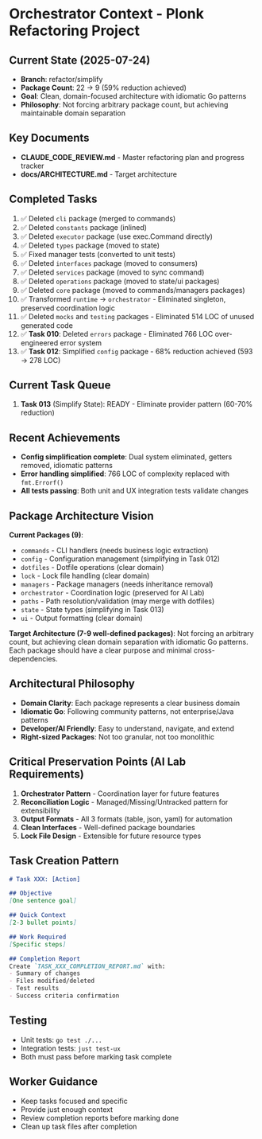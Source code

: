 # Orchestrator Context - Plonk Refactoring Project

## Current State (2025-07-24)
- **Branch**: refactor/simplify
- **Package Count**: 22 → 9 (59% reduction achieved)
- **Goal**: Clean, domain-focused architecture with idiomatic Go patterns
- **Philosophy**: Not forcing arbitrary package count, but achieving maintainable domain separation

## Key Documents
- **CLAUDE_CODE_REVIEW.md** - Master refactoring plan and progress tracker
- **docs/ARCHITECTURE.md** - Target architecture

## Completed Tasks
1. ✅ Deleted `cli` package (merged to commands)
2. ✅ Deleted `constants` package (inlined)
3. ✅ Deleted `executor` package (use exec.Command directly)
4. ✅ Deleted `types` package (moved to state)
5. ✅ Fixed manager tests (converted to unit tests)
6. ✅ Deleted `interfaces` package (moved to consumers)
7. ✅ Deleted `services` package (moved to sync command)
8. ✅ Deleted `operations` package (moved to state/ui packages)
9. ✅ Deleted `core` package (moved to commands/managers packages)
10. ✅ Transformed `runtime` → `orchestrator` - Eliminated singleton, preserved coordination logic
11. ✅ Deleted `mocks` and `testing` packages - Eliminated 514 LOC of unused generated code
12. ✅ **Task 010**: Deleted `errors` package - Eliminated 766 LOC over-engineered error system
13. ✅ **Task 012**: Simplified `config` package - 68% reduction achieved (593 → 278 LOC)

## Current Task Queue
1. **Task 013** (Simplify State): READY - Eliminate provider pattern (60-70% reduction)

## Recent Achievements
- **Config simplification complete**: Dual system eliminated, getters removed, idiomatic patterns
- **Error handling simplified**: 766 LOC of complexity replaced with `fmt.Errorf()`
- **All tests passing**: Both unit and UX integration tests validate changes

## Package Architecture Vision
**Current Packages (9)**:
- `commands` - CLI handlers (needs business logic extraction)
- `config` - Configuration management (simplifying in Task 012)
- `dotfiles` - Dotfile operations (clear domain)
- `lock` - Lock file handling (clear domain)
- `managers` - Package managers (needs inheritance removal)
- `orchestrator` - Coordination logic (preserved for AI Lab)
- `paths` - Path resolution/validation (may merge with dotfiles)
- `state` - State types (simplifying in Task 013)
- `ui` - Output formatting (clear domain)

**Target Architecture (7-9 well-defined packages)**:
Not forcing an arbitrary count, but achieving clean domain separation with idiomatic Go patterns. Each package should have a clear purpose and minimal cross-dependencies.

## Architectural Philosophy
- **Domain Clarity**: Each package represents a clear business domain
- **Idiomatic Go**: Following community patterns, not enterprise/Java patterns
- **Developer/AI Friendly**: Easy to understand, navigate, and extend
- **Right-sized Packages**: Not too granular, not too monolithic

## Critical Preservation Points (AI Lab Requirements)
1. **Orchestrator Pattern** - Coordination layer for future features
2. **Reconciliation Logic** - Managed/Missing/Untracked pattern for extensibility
3. **Output Formats** - All 3 formats (table, json, yaml) for automation
4. **Clean Interfaces** - Well-defined package boundaries
5. **Lock File Design** - Extensible for future resource types

## Task Creation Pattern
```markdown
# Task XXX: [Action]

## Objective
[One sentence goal]

## Quick Context
[2-3 bullet points]

## Work Required
[Specific steps]

## Completion Report
Create `TASK_XXX_COMPLETION_REPORT.md` with:
- Summary of changes
- Files modified/deleted
- Test results
- Success criteria confirmation
```

## Testing
- Unit tests: `go test ./...`
- Integration tests: `just test-ux`
- Both must pass before marking task complete

## Worker Guidance
- Keep tasks focused and specific
- Provide just enough context
- Review completion reports before marking done
- Clean up task files after completion
